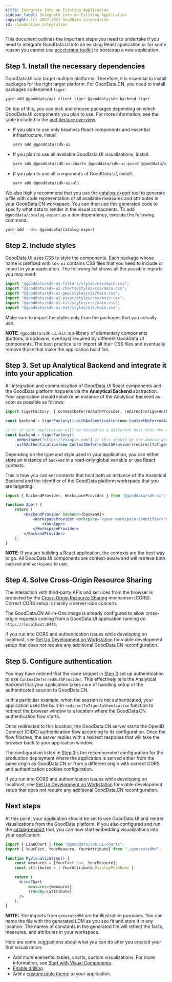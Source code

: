 ```yaml
---
title: Integrate into an Existing Application
sidebar_label: Integrate into an Existing Application
copyright: (C) 2007-2021 GoodData Corporation
id: cloudnative_integration
---
```


This document outlines the important steps you need to undertake if you need to integrate GoodData.UI into an existing
React application or for some reason you cannot use [accelerator toolkit](02_start__using_boilerplate.md) to bootstrap a new application.

## Step 1. Install the necessary dependencies

GoodData.UI can target multiple platforms. Therefore, it is essential to install packages for the right target platform. For
GoodData.CN, you need to install packages codenamed `tiger`:

```bash
yarn add @gooddata/api-client-tiger @gooddata/sdk-backend-tiger
```

On top of this, you can pick and choose packages depending on which GoodData.UI components you plan to use. For more information, see the table included in the [architecture overview](01_intro__framework_overview.md).

-  If you plan to use only headless React components and essential infrastructure, install:

   ```bash
   yarn add @gooddata/sdk-ui
   ```

-  If you plan to use all available GoodData.UI visualizations, install:

   ```bash
   yarn add @gooddata/sdk-ui-charts @gooddata/sdk-ui-pivot @gooddata/sdk-ui-geo @gooddata/sdk-ui-ext
   ```

-  If you plan to use all components of GoodData.UI, install:

   ```bash
   yarn add @gooddata/sdk-ui-all
   ```

We also highly recommend that you use the [catalog-export](02_start__catalog_export.md) tool to generate a file with
code representation of all available measures and attributes in your GoodData.CN workspace. You can then use this
generated code to specify what data to render in the visual components. To add `@gooddata/catalog-export` as a dev dependency, execute the following command:

```bash
yarn add --dev @gooddata/catalog-export
```

## Step 2. Include styles

GoodData.UI uses CSS to style the components. Each package whose name is prefixed with `sdk-ui` contains CSS files that you need to include or import in your application. The following list shows all the possible imports you may need:

```jsx
import "@gooddata/sdk-ui-filters/styles/css/main.css";
import "@gooddata/sdk-ui-charts/styles/css/main.css";
import "@gooddata/sdk-ui-geo/styles/css/main.css";
import "@gooddata/sdk-ui-pivot/styles/css/main.css";
import "@gooddata/sdk-ui-kit/styles/css/main.css";
import "@gooddata/sdk-ui-ext/styles/css/main.css";
```

Make sure to import the styles only from the packages that you actually use.

**NOTE**: `@gooddata/sdk-ui-kit` is a library of elementary components (buttons, dropdowns, overlays) required by different GoodData.UI components. The best practice is to import all their CSS files and eventually remove those that make the application build fail.

## Step 3. Set up Analytical Backend and integrate it into your application

All integration and communication of GoodData.UI React components and the GoodData platform happens via the **Analytical Backend** abstraction. Your application should initialize an instance of the Analytical Backend as soon as possible as follows:

```javascript
import tigerFactory, { ContextDeferredAuthProvider, redirectToTigerAuthentication } from "@gooddata/sdk-backend-tiger";

const backend = tigerFactory().withAuthentication(new ContextDeferredAuthProvider(redirectToTigerAuthentication));

// or if your application will be hosted on a different host than the GoodData.CN backend
const backend = tigerFactory()
    .onHostname("https://example.com") // this should be the domain where the GoodData.CN is hosted
    .withAuthentication(new ContextDeferredAuthProvider(redirectToTigerAuthentication));
```

Depending on the type and style used in your application, you can either store an instance of `backend` in a read-only global
variable or use React contexts.

This is how you can set contexts that hold both an instance of the Analytical Backend and the identifier of the GoodData platform workspace that you are targeting:

```jsx
import { BackendProvider, WorkspaceProvider } from "@gooddata/sdk-ui";

function App() {
    return (
        <BackendProvider backend={backend}>
            <WorkspaceProvider workspace="<your-workspace-identifier>">
                <YourApp/>
            </WorkspaceProvider>
        </BackendProvider>
    );
}
```

**NOTE**: If you are building a React application, the contexts are the best way to go. All GoodData.UI components
are context-aware and will retrieve both `backend` and `workspace` to use.

## Step 4. Solve Cross-Origin Resource Sharing

The interaction with third-party APIs and services from the browser is protected by the [Cross-Origin Resource Sharing](https://developer.mozilla.org/en-US/docs/Web/HTTP/CORS) mechanism (CORS). Correct CORS setup is mainly a server-side concern.

The GoodData.CN All-in-One image is already configured to allow cross-origin requests coming from a GoodData.UI
application running on `https://localhost:8443`.

If you run into CORS and authentication issues while developing on localhost, see [Set Up Development on Workstation](06_cloudnative__local_dev.md) for viable development setup that does not require any additional GoodData.CN reconfiguration.

## Step 5. Configure authentication

You may have noticed that the code snippet in [Step 3](#step-3.-set-up-analytical-backend-and-integrate-it-into-your-application) set up authentication to use `ContextDeferredAuthProvider`. This effectively tells the Analytical Backend that your application takes care of handling setup of the authenticated session to GoodData.CN.

In this particular example, when the session is not authenticated, your application uses the built-in `redirectToTigerAuthentcation` function to redirect the browser window to a location where the GoodData.CN authentication flow starts.

Once redirected to this location, the GoodData.CN server starts the OpenID Connect (OIDC) authentication flow according to its
configuration. Once the flow finishes, the server replies with a redirect response that will take the browser back to your application window.

The configuration listed in [Step 3](#step-3.-set-up-analytical-backend-and-integrate-it-into-your-application)is the recommended configuration for the production deployment where the application is served either from the same origin as GoodData.CN or from a different origin with correct CORS and authentication cookies configuration.

If you run into CORS and authentication issues while developing on localhost, see [Set Up Development on Workstation](06_cloudnative__local_dev.md) for viable development setup that does not require any additional GoodData.CN reconfiguration.

## Next steps

At this point, your application should be set to use GoodData.UI and render visualizations from the GoodData platform. If you
also configured and run the [catalog-export](02_start__catalog_export.md) tool, you can now start embedding visualizations
into your application:

```jsx
import { LineChart } from "@gooddata/sdk-ui-charts";
import { YourFact, YourMeasure, YourAttribute} from "./generatedMd";

function MyVisualization() {
    const measures = [YourFact.Sum, YourMeasure];
    const attributes = [ YourAttribute.DisplayFormName ];

    return (
      <LineChart
          measures={measures}
          trendBy={attribute}
      />
    );
}
```

**NOTE:** The imports from `generatedMd` are for illustration purposes. You can name the file with the generated LDM as you see fit and store it in any location. The names of constants in the generated file will reflect the facts, measures, and attributes in your workspace.

Here are some suggestions about what you can do after you created your first visualization:

* Add more elements: tables, charts, custom visualizations. For more information, see [Start with Visual Components](10_vis__start_with_visual_components.md).
* [Enable drilling](15_props__drillable_item.md).
* Add a [customizable theme](10_vis__theme_provider.md) to your application.
